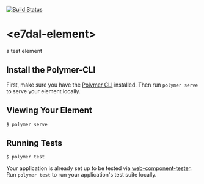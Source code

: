 [![Build Status](https://travis-ci.org/e7dal/polymer-e7dal.svg?branch=master)](https://travis-ci.org/e7dal/polymer-e7dal)
# \<e7dal-element\>

a test element

## Install the Polymer-CLI

First, make sure you have the [Polymer CLI](https://www.npmjs.com/package/polymer-cli) installed. Then run `polymer serve` to serve your element locally.

## Viewing Your Element

```
$ polymer serve
```

## Running Tests

```
$ polymer test
```

Your application is already set up to be tested via [web-component-tester](https://github.com/Polymer/web-component-tester). Run `polymer test` to run your application's test suite locally.
